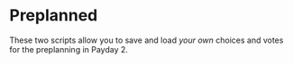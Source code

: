 # Preplanned
These two scripts allow you to save and load *your own* choices and votes for the preplanning in Payday 2.
